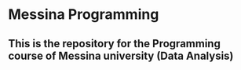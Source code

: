 # Messina Programming
## This is the repository for the Programming course of Messina university (Data Analysis)
